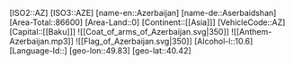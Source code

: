 ﻿---
location: [40.42,49.83]
type: Country
tags:
- geo/Country

SpocWebEntityId: 26840
isDeleted: false
confidential: public

---
[ISO2::AZ]
[ISO3::AZE]
[name-en::Azerbaijan]
[name-de::Aserbaidshan]
[Area-Total::86600]
[Area-Land::0]
[Continent::[[Asia]]]
[VehicleCode::AZ]
[Capital::[[Baku]]]
![[Coat_of_arms_of_Azerbaijan.svg|350]]
![[Anthem-Azerbaijan.mp3]]
![[Flag_of_Azerbaijan.svg|350]]
[Alcohol-l::10.6]
[Language-Id::]
[geo-lon::49.83]
[geo-lat::40.42]

